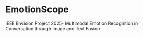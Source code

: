 # EmotionScope
IEEE Envision Project 2025- Multimodal Emotion Recognition in Conversation through Image and Text Fusion
